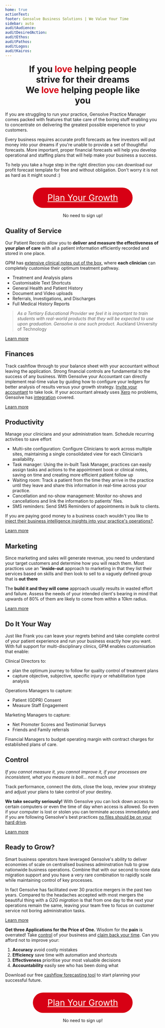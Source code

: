 ```yaml
---
home: true
actionText:
footer: Gensolve Business Solutions | We Value Your Time
sidebar: auto
auditAudience:
auditDesiredAction:
auditEthos:
auditPathos:
auditLogos:
auditKairos:
---
```


<h2 style="font-size: 2em; margin: 1.2rem auto;width:80%;text-align:center">If you <span style="color:#D70014;font-weight:bold">love</span> helping people strive for their dreams<br>We <span style="color:#D70014;font-weight:bold">love</span> helping people like you</h2>

If you are struggling to run your practice, Gensolve Practice Manager comes packed with features that take care of the boring stuff enabling you to concentrate on delivering the greatest possible experience to your customers.

Every business requires accurate profit forecasts as few investors will put money into your dreams if you're unable to provide a set of thoughtful forecasts. More important, proper financial forecasts will help you develop operational and staffing plans that will help make your business a success.

To help you take a huge step in the right direction you can download our profit forecast template for free and without obligation. Don't worry it is not as hard as it might sound :)

<a
  href="https://drive.google.com/a/gensolve.com/uc?authuser=0&id=11f6rMWAp61vytiQfZq2xvCX2sOnvI2fn&export=download"
  style="font-size:2em;margin:2rem auto 0;width:260px;text-align:center;color:white;background-color:#D70014;display:block;border:none;padding:1rem 2rem;border-radius:60px">Plan Your Growth</a>

<p style="margin:1rem auto;width:220px;text-align:center;display:block;border:none;padding:0 2rem;border-radius:60px">No need to sign up!</p>

## Quality of Service

Our Patient Records allow you to **deliver and measure the effectiveness of your plan of care** with all a patient information efficiently recorded and stored in one place.

GPM has [extensive clinical notes out of the box](/features/practice-manager/client-records/), where **each clinician** can completely customise their optimum treatment pathway.

- Treatment and Analysis plans
- Customisable Text Shortcuts
- General Health and Patient History
- Document and Video uploads
- Referrals, Investigations, and Discharges
- Full Medical History Reports

> _As a Tertiary Educational Provider we feel it is important to train students with real-world products that they will be expected to use upon graduation. Gensolve is one such product._ Auckland University of Technology

[Learn more](/growth/)

## Finances

Track cashflow through to your balance sheet with your accountant without leaving the application. Strong financial controls are fundamental to the success of any business. With Gensolve your Accountant can directly implement real-time value by guiding how to configure your ledgers for better analysis of results versus your growth strategy. [Invite your accountant](/roles/accountant.md) to take look. If your accountant already uses [Xero](https://www.xero.com/) no problems, Gensolve has [integration](/features/integrations/) covered.

[Learn more](/growth/finances/)

## Productivity

Manage your clinicians and your administration team. Schedule recurring activities to save effort

- Multi-site configuration: Configure Clinicians to work across multiple sites, maintaining a single consolidated view for each Clinician’s availability.
- Task manager: Using the in-built Task Manager, practices can easily assign tasks and actions to the appointment book or clinical notes, saving on time and creating more efficient patient follow up
- Waiting room: Track a patient from the time they arrive in the practice until they leave and share this information in real-time across your practice.
- Cancellation and no-show management: Monitor no-shows and cancellations and link the information to patients’ files.
- SMS reminders: Send SMS Reminders of appointments in bulk to clients.

If you are paying good money to a business coach wouldn't you like to [inject their business intelligence insights into your practice's operations?](/features/workflows/).

[Learn more](/growth/)

## Marketing

Since marketing and sales will generate revenue, you need to understand your target customers and determine how you will reach them. Most practices use an "**inside-out** approach to marketing in that they list their services based on skills and then look to sell to a vaguely defined group that is **out there**

The **build it and they will come** approach usually results in wasted effort and failure. Assess the needs of your intended client's bearing in mind that upwards of 80% of them are likely to come from within a 10km radius.

[Learn more](/growth/)

## Do It Your Way

Just like Frank you can leave your regrets behind and take complete control of your patient experience and run your business exactly how you want. With full support for multi-disciplinary clinics, GPM enables customisation that enable:

Clinical Directors to:

- plan the optimum journey to follow for quality control of treatment plans
- capture objective, subjective, specific injury or rehabilitation type analysis

Operations Managers to capture:

- Patient (GDPR) Consent
- Measure Staff Engagement

Marketing Managers to capture:

- Net Promoter Scores and Testimonial Surveys
- Friends and Family referrals

Financial Managers to budget operating margin with contract charges for established plans of care.

## Control

_If you cannot measure it, you cannot improve it, if your processes are inconsistent, what you measure is boll... not much use_

Track performance, connect the dots, close the loop, review your strategy and adjust your plans to take control of your destiny.

**We take security seriously!** With Gensolve you can lock down access to certain computers or even the time of day when access is allowed. So even if your computer is lost or stolen you can terminate access immediately and if you are following Gensolve's best practices [no files should be on your hard drive](/growth/compliance/file-management.md).

[Learn more](./control/)

## Ready to Grow?

Smart business operators have leveraged Gensolve's ability to deliver economies of scale on centralised business adminstration hub to grow nationwide business operations. Combine that with our second to none data migration support and you have a very rare combination to rapidly scale while maintaining control of key processes.

In fact Gensolve has facilitated over 30 practice mergers in the past two years. Compared to the headaches accepted with most mergers the beautiful thing with a _G2G migration_ is that from one day to the next your operations remain the same, leaving your team free to focus on customer service not boring administration tasks.

[Learn more](/growth/growth-migrations/)

**Get three Applications for the Price of One.** Wisdom for the **pain** is overrated! Take [control](/control/) of your business and [claim back your time](/journey/demo/). Can you afford not to improve your:

1. **Accuracy** avoid costly mistakes
2. **Efficiency** save time with automation and shortcuts
3. **Effectiveness** prioritise your most valuable decisions
4. **Accountability** easily see who has been doing what

Download our free [cashflow forecasting tool](https://drive.google.com/a/gensolve.com/uc?authuser=0&id=11f6rMWAp61vytiQfZq2xvCX2sOnvI2fn&export=download) to start planning your successful future.

<a
  href="https://drive.google.com/a/gensolve.com/uc?authuser=0&id=11f6rMWAp61vytiQfZq2xvCX2sOnvI2fn&export=download"
  style="font-size:2em;margin:2rem auto 0;width:260px;text-align:center;color:white;background-color:#D70014;display:block;border:none;padding:1rem 2rem;border-radius:60px">Plan Your Growth</a>

<p style="margin:1rem auto;width:220px;text-align:center;display:block;border:none;padding:0 2rem;border-radius:60px">No need to sign up!</p>

